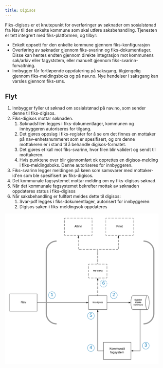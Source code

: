 ```yaml
---
title: Digisos
---
```


Fiks-digisos er et knutepunkt for overføringer av søknader om sosialstønad fra Nav til den enkelte kommune som skal utføre saksbehandling. Tjenesten er tett integrert med fiks-platformen, og tilbyr:

* Enkelt oppsett for den enkelte kommune gjennom fiks-konfigurasjon
* Overføring av søknader gjennom fiks-svarinn og fiks-dokumentlager. Disse kan hentes endten gjennom direkte integrasjon mot kommunens sak/arkiv eller fagyststem, eller manuelt gjennom fiks-svarinn-forvaltning. 
* Innbygger får fortløpende oppdatering på saksgang, tilgjengelig gjennom fiks-meldingsboks og på nav.no. Nye hendelser i saksgang kan varsles gjennom fiks-sms.
  
## Flyt

1. Innbygger fyller ut søknad om sosialstønad på nav.no, som sender denne til fiks-digisos.
2. Fiks-digisos mottar søknaden.
    1. Søknadsfilen legges i fiks-dokumentlager, kommunen og innbyggeren autoriseres for tilgang.
    2. Det gjøres oppslag i fiks-register for å se om det finnes en mottaker på nav-enhetsnummeret som er spesifisert, og om denne mottakeren er i stand til å behandle digisos-formatet.
    3. Det gjøres et kall mot fiks-svarinn, hvor filen blir validert og sendt til mottakeren. 
    4. Hvis punktene over blir gjennomført ok opprettes en digisos-melding i fiks-meldingsboks. Denne autoriseres for innbyggeren.
3. Fiks-svarinn legger meldingen på køen som samsvarer med mottaker-id'en som ble spesifisert av fiks-digisos.
4. Det kommunale fagsystemet mottar melding om ny fiks-digisos søknad.
5. Når det kommunale fagsystemet bekrefter mottak av søknaden oppdateres status i fiks-digisos
6. Når saksbehandling er fullført meldes dette til digisos:
    1. Svar-pdf legges i fiks-dokumentlager, autorisert for innbyggeren
    2. Digisos saken i fiks-meldingsok oppdateres
    
![fiks_digisos](/images/fiks_digisos.png "Fiks Digisos")